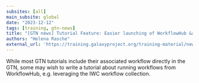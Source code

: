 ```yaml
---
subsites: [all]
main_subsite: global
date: "2023-12-12"
tags: [training, gtn-news]
title: "[GTN news] Tutorial Feature: Easier launching of WorkflowHub &amp; Dockstore Workflows"
authors: "Helena Rasche"
external_url: 'https://training.galaxyproject.org/training-material/news/2023/12/12/tutorial-run-wfh-ds.html'
---
```


While most GTN tutorials include their associated workflow directly in the GTN, some may wish to write a tutorial about running workflows from WorkflowHub, e.g. leveraging the IWC workflow collection.

